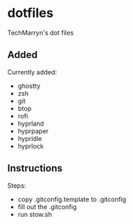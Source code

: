 # dotfiles
TechMarryn's dot files

## Added
Currently added:
- ghostty
- zsh
- git
- btop
- rofi
- hyprland
- hyprpaper
- hypridle
- hyprlock

## Instructions
Steps:
- copy .gitconfig.template to .gitconfig
- fill out the .gitconfig
- run stow.sh
